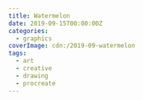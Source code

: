```yaml
---
title: Watermelon
date: 2019-09-15T00:00:00Z
categories:
  - graphics
coverImage: cdn:/2019-09-watermelon
tags:
  - art
  - creative
  - drawing
  - procreate
---
```


